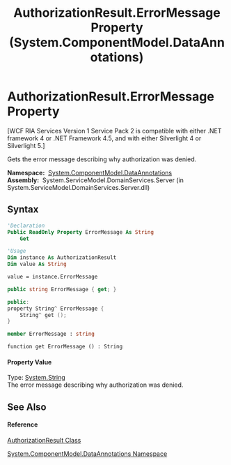 ﻿---
title: AuthorizationResult.ErrorMessage Property  (System.ComponentModel.DataAnnotations)
TOCTitle: ErrorMessage Property
ms:assetid: P:System.ComponentModel.DataAnnotations.AuthorizationResult.ErrorMessage
ms:mtpsurl: https://msdn.microsoft.com/en-us/library/system.componentmodel.dataannotations.authorizationresult.errormessage(v=VS.91)
ms:contentKeyID: 28754744
ms.date: 01/27/2012
mtps_version: v=VS.91
f1_keywords:
- System.ComponentModel.DataAnnotations.AuthorizationResult.ErrorMessage
- System.ComponentModel.DataAnnotations.AuthorizationResult.get_ErrorMessage
dev_langs:
- CSharp
- JScript
- VB
- FSharp
- c++
api_location:
- System.ServiceModel.DomainServices.Server.dll
api_name:
- System.ComponentModel.DataAnnotations.AuthorizationResult.ErrorMessage
- System.ComponentModel.DataAnnotations.AuthorizationResult.get_ErrorMessage
api_type:
- Managed
topic_type:
- apiref
- kbSyntax
product_family_name: VS
ROBOTS: INDEX,FOLLOW
---

# AuthorizationResult.ErrorMessage Property

\[WCF RIA Services Version 1 Service Pack 2 is compatible with either .NET framework 4 or .NET Framework 4.5, and with either Silverlight 4 or Silverlight 5.\]

Gets the error message describing why authorization was denied.

**Namespace:**  [System.ComponentModel.DataAnnotations](cc490428\(v=vs.91\).md)  
**Assembly:**  System.ServiceModel.DomainServices.Server (in System.ServiceModel.DomainServices.Server.dll)

## Syntax

``` vb
'Declaration
Public ReadOnly Property ErrorMessage As String
    Get
```

``` vb
'Usage
Dim instance As AuthorizationResult
Dim value As String

value = instance.ErrorMessage
```

``` csharp
public string ErrorMessage { get; }
```

``` c++
public:
property String^ ErrorMessage {
    String^ get ();
}
```

``` fsharp
member ErrorMessage : string
```

``` jscript
function get ErrorMessage () : String
```

#### Property Value

Type: [System.String](https://msdn.microsoft.com/en-us/library/s1wwdcbf)  
The error message describing why authorization was denied.  

## See Also

#### Reference

[AuthorizationResult Class](ff422636\(v=vs.91\).md)

[System.ComponentModel.DataAnnotations Namespace](cc490428\(v=vs.91\).md)

